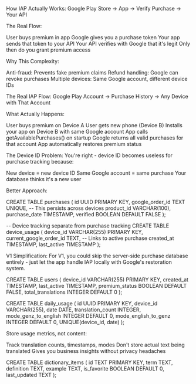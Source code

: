 How IAP Actually Works:
Google Play Store → App → Verify Purchase → Your API

The Real Flow:

User buys premium in app
Google gives you a purchase token
Your app sends that token to your API
Your API verifies with Google that it's legit
Only then do you grant premium access

Why This Complexity:

Anti-fraud: Prevents fake premium claims
Refund handling: Google can revoke purchases
Multiple devices: Same Google account, different device IDs

The Real IAP Flow:
Google Play Account → Purchase History → Any Device with That Account

What Actually Happens:

User buys premium on Device A
User gets new phone (Device B)
Installs your app on Device B with same Google account
App calls getAvailablePurchases() on startup
Google returns all valid purchases for that account
App automatically restores premium status

The Device ID Problem:
You're right - device ID becomes useless for purchase tracking because:

New device = new device ID
Same Google account = same purchase
Your database thinks it's a new user

Better Approach:

CREATE TABLE purchases (
  id UUID PRIMARY KEY,
  google_order_id TEXT UNIQUE, -- This persists across devices
  product_id VARCHAR(100),
  purchase_date TIMESTAMP,
  verified BOOLEAN DEFAULT FALSE
);

-- Device tracking separate from purchase tracking
CREATE TABLE device_usage (
  device_id VARCHAR(255) PRIMARY KEY,
  current_google_order_id TEXT, -- Links to active purchase
  created_at TIMESTAMP,
  last_active TIMESTAMP
);

V1 Simplification:
For V1, you could skip the server-side purchase database entirely - just let the app handle IAP locally with Google's restoration system.




CREATE TABLE users (
  device_id VARCHAR(255) PRIMARY KEY,
  created_at TIMESTAMP,
  last_active TIMESTAMP,
  premium_status BOOLEAN DEFAULT FALSE,
  total_translations INTEGER DEFAULT 0
);

CREATE TABLE daily_usage (
  id UUID PRIMARY KEY,
  device_id VARCHAR(255),
  date DATE,
  translation_count INTEGER,
  mode_genz_to_english INTEGER DEFAULT 0,
  mode_english_to_genz INTEGER DEFAULT 0,
  UNIQUE(device_id, date)
);

Store usage metrics, not content:

Track translation counts, timestamps, modes
Don't store actual text being translated
Gives you business insights without privacy headaches


CREATE TABLE dictionary_items (
  id TEXT PRIMARY KEY,
  term TEXT,
  definition TEXT, 
  example TEXT,
  is_favorite BOOLEAN DEFAULT 0,
  last_updated TEXT
);